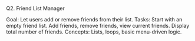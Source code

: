 Q2. Friend List Manager

Goal: Let users add or remove friends from their list.
Tasks:
Start with an empty friend list.
Add friends, remove friends, view current friends.
Display total number of friends.
Concepts: Lists, loops, basic menu-driven logic.